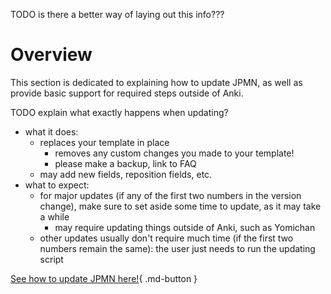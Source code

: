 
TODO is there a better way of laying out this info???


# Overview
This section is dedicated to explaining how to update JPMN,
as well as provide basic support for required steps outside of Anki.

TODO explain what exactly happens when updating?

- what it does:
    - replaces your template in place
        - removes any custom changes you made to your template!
        - please make a backup, link to FAQ
    - may add new fields, reposition fields, etc.
- what to expect:
    - for major updates (if any of the first two numbers in the version change),
        make sure to set aside some time to update, as it may take a while
        - may require updating things outside of Anki, such as Yomichan
    - other updates usually don't require much time (if the first two numbers remain the same):
        the user just needs to run the updating script

<!--
!!! warning

    Updating your card will **DELETE ANY CHANGES** you have made to the templates.

    Please make a [complete backup](faq.md#how-do-i-backup-my-anki-data)
    of your collection before continuing to update your note.
-->


[See how to update JPMN here!](updatingjpmn.md){ .md-button }

